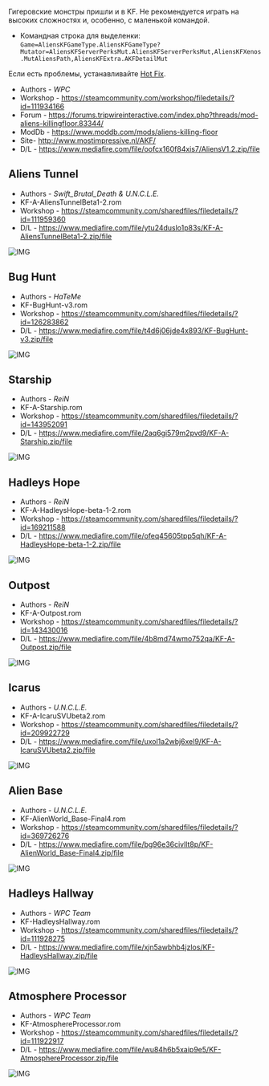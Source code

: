 [Hot Fix]: <https://www.mediafire.com/file/et7dwjasj46xaec/AliensHotFix.zip/file> 'исправь меня!'

Гигеровские монстры пришли и в KF. Не рекомендуется играть на высоких сложностях и, особенно, с маленькой командой.

* Командная строка для выделенки: `Game=AliensKFGameType.AliensKFGameType?Mutator=AliensKFServerPerksMut.AliensKFServerPerksMut,AliensKFXenos.MutAliensPath,AliensKFExtra.AKFDetailMut`

Если есть проблемы, устанавливайте [Hot Fix].

* Authors - *WPC*
* Workshop - <https://steamcommunity.com/workshop/filedetails/?id=111934166>
* Forum - <https://forums.tripwireinteractive.com/index.php?threads/mod-aliens-killingfloor.83344/>
* ModDb - <https://www.moddb.com/mods/aliens-killing-floor>
* Site- <http://www.mostimpressive.nl/AKF/>
* D/L - <https://www.mediafire.com/file/oofcx160f84xis7/AliensV1.2.zip/file>

## Aliens Tunnel

* Authors - *Swift_Brutal_Death & U.N.C.L.E.*
* KF-A-AliensTunnelBeta1-2.rom
* Workshop - <https://steamcommunity.com/sharedfiles/filedetails/?id=111959360>
* D/L - <https://www.mediafire.com/file/ytu24duslo1p83s/KF-A-AliensTunnelBeta1-2.zip/file>

![IMG](https://i.imgur.com/GG2QrPH.jpg ':size=200')

## Bug Hunt

* Authors - *HaTeMe*
* KF-BugHunt-v3.rom
* Workshop - <https://steamcommunity.com/sharedfiles/filedetails/?id=126283862>
* D/L - <https://www.mediafire.com/file/t4d6j06jde4x893/KF-BugHunt-v3.zip/file>

![IMG](https://i.imgur.com/3E9Dem0.jpg)

## Starship

* Authors - *ReiN*
* KF-A-Starship.rom
* Workshop - <https://steamcommunity.com/sharedfiles/filedetails/?id=143952091>
* D/L - <https://www.mediafire.com/file/2aq6gi579m2pvd9/KF-A-Starship.zip/file>

![IMG](https://i.imgur.com/87lATc7.jpg)

## Hadleys Hope

* Authors - *ReiN*
* KF-A-HadleysHope-beta-1-2.rom
* Workshop - <https://steamcommunity.com/sharedfiles/filedetails/?id=169211588>
* D/L - <https://www.mediafire.com/file/ofeq45605tpp5qh/KF-A-HadleysHope-beta-1-2.zip/file>

![IMG](https://i.imgur.com/yIQa7S9.jpg)

## Outpost

* Authors - *ReiN*
* KF-A-Outpost.rom
* Workshop - <https://steamcommunity.com/sharedfiles/filedetails/?id=143430016>
* D/L - <https://www.mediafire.com/file/4b8md74wmo752qa/KF-A-Outpost.zip/file>

![IMG](https://i.imgur.com/znMkWjm.jpg)

## Icarus

* Authors - *U.N.C.L.E.*
* KF-A-IcaruSVUbeta2.rom
* Workshop - <https://steamcommunity.com/sharedfiles/filedetails/?id=209922729>
* D/L - <https://www.mediafire.com/file/uxol1a2wbj6xel9/KF-A-IcaruSVUbeta2.zip/file>

![IMG](https://i.imgur.com/SKb6izu.jpg)

## Alien Base

* Authors - *U.N.C.L.E.*
* KF-AlienWorld_Base-Final4.rom
* Workshop - <https://steamcommunity.com/sharedfiles/filedetails/?id=369726276>
* D/L - <https://www.mediafire.com/file/bg96e36civllt8p/KF-AlienWorld_Base-Final4.zip/file>

![IMG](https://i.imgur.com/pQn0nU7.jpg)

## Hadleys Hallway

* Authors - *WPC Team*
* KF-HadleysHallway.rom
* Workshop - <https://steamcommunity.com/sharedfiles/filedetails/?id=111928275>
* D/L - <https://www.mediafire.com/file/xjn5awbhb4jzlos/KF-HadleysHallway.zip/file>

![IMG](https://i.imgur.com/WO8I3c3.jpg)

## Atmosphere Processor

* Authors - *WPC Team*
* KF-AtmosphereProcessor.rom
* Workshop - <https://steamcommunity.com/sharedfiles/filedetails/?id=111922917>
* D/L - <https://www.mediafire.com/file/wu84h6b5xaip9e5/KF-AtmosphereProcessor.zip/file>

![IMG](https://i.imgur.com/6jHqniC.jpg)
